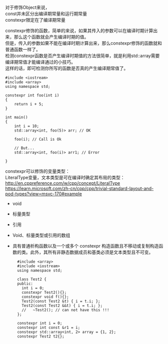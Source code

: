 对于修饰Object来说，  
const并未区分出编译期常量和运行期常量  
constexpr限定在了编译期常量  


constexpr修饰的函数，简单的来说，如果其传入的参数可以在编译时期计算出来，那么这个函数就会产生编译时期的值。  
但是，传入的参数如果不能在编译时期计算出来，那么constexpr修饰的函数就和普通函数一样了。  
检测constexpr函数是否产生编译时期值的方法很简单，就是利用std::array需要编译期常值才能编译通过的小技巧。  
这样的话，即可检测你所写的函数是否真的产生编译期常值了。  

    #include <iostream>
    #include <array>
    using namespace std;

    constexpr int foo(int i)
    {
        return i + 5;
    }

    int main()
    {
        int i = 10;
        std::array<int, foo(5)> arr; // OK

        foo(i); // Call is Ok

        // But...
        std::array<int, foo(i)> arr1; // Error

    }


constexpr可以修饰的变量类型：  
LiteralType变量，文本类型是可在编译时确定其布局的类型：  
http://en.cppreference.com/w/cpp/concept/LiteralType     
https://learn.microsoft.com/zh-cn/cpp/cpp/trivial-standard-layout-and-pod-types?view=msvc-170#example    

* void  
* 标量类型  
* 引用  
* Void、标量类型或引用的数组  
* 具有普通析构函数以及一个或多个 constexpr 构造函数且不移动或复制构造函数的类。此外，其所有非静态数据成员和基类必须是文本类型且不可变。  

        #include <array>
        #include <iostream>
        using namespace std;

        class Test2 {
        public:
          int i = 0;
          constexpr Test2(){};
          constexpr void f(){};
          Test2(const Test2 &t) { i = t.i; };
          Test2(const Test2 &&t) { i = t.i; };
          //   ~Test2(); // can not have this !!!
        };

        constexpr int i = 0;
        constexpr int const &r1 = i;
        constexpr std::array<int, 2> array = {1, 2};
        constexpr Test2 t2{};

